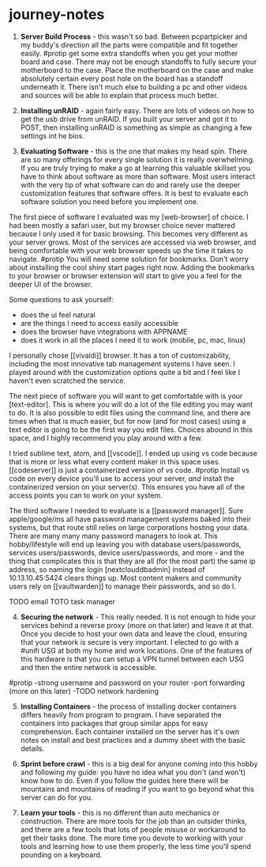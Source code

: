 # journey-notes


1. **Server Build Process** - this wasn't so bad. Between pcpartpicker and my buddy's direction all the parts were compatible and fit together easily. #protip get some extra standoffs when you get your mother board and case. There may not be enough standoffs to fully secure your motherboard to the case. Place the motherboard on the case and make absolutely certain every post hole on the board has a standoff underneath it. There isn't much else to building a pc and other videos and sources will be able to explain that process much better.

2. **Installing unRAID** - again fairly easy. There are lots of videos on how to get the usb drive from unRAID. If you built your server and got it to POST, then installing unRAID is something as simple as changing a few settings int he bios.

3. **Evaluating Software** - this is the one that makes my head spin. There are so many offerings for every single solution it is really overwhelming. If you are truly trying to make a go at learning this valuable skillset you have to think about software as more than software. Most users interact with the very tip of what software can do and rarely use the deeper customization features that software offers. It is best to evaluate each software solution you need before you implement one.

The first piece of software I evaluated was my [web-browser] of choice. I had been mostly a safari user, but my browser choice never mattered because I only used it for basic browsing. This becomes very different as your server grows. Most of the services are accessed via web browser, and being comfortable with your web browser speeds up the time it takes to navigate. #protip You will need some solution for bookmarks. Don't worry about installing the cool shiny start pages right now. Adding the bookmarks to your browser or browser extension will start to give you a feel for the deeper UI of the browser. 

Some questions to ask yourself:
- does the ui feel natural
- are the things I need to access easily accessible
- does the browser have integrations with APPNAME
- does it work in all the places I need it to work (mobile, pc, mac, linux)

I personally chose [[vivaldi]] browser. It has a ton of customizability, including the most innovative tab management systems I have seen. I played around with the customization options quite a bit and I feel like I haven't even scratched the service. 

The next piece of software you will want to get comfortable with is your [text-editor]. This is where you will do a lot of the file editing you may want to do. It is also possible to edit files using the command line, and there are times when that is much easier, but for now (and for most cases) using a text editor is going to be the first way you edit files. Choices abound in this space, and I highly recommend you play around with a few. 

I tried sublime text, atom, and [[vscode]]. I ended up using vs code because that is more or less what every content maker in this space uses. [[codeserver]] is just a containerized version of vs code. #protip Install vs code on every device you'll use to access your server, *and* install the containerized version on your server(s). This ensures you have all of the access points you can to work on your system.

The third software I needed to evaluate is a [[password manager]]. Sure apple/google/ms all have password management systems baked into their systems, but that route still relies on large corporations hosting your data. There are many many many password managers to look at. This hobby/lifestyle will end up leaving you with database users/passwords, services users/passwords, device users/passwords, and more - and the thing that complicates this is that they are all (for the most part) the same ip address, so naming the login [nextclouddbadmin] instead of 10.13.10.45:5424 clears things up. Most content makers and community users rely on [[vaultwarden]] to manage their passwords, and so do I.

TODO email
TOTO task manager

4. **Securing the network** - This really needed. It is not enough to hide your services behind a reverse proxy (more on that later) and leave it at that. Once you decide to host your own data and leave the cloud, ensuring that your network is secure is very important. I elected to go with a #unifi USG at both my home and work locations. One of the features of this hardware is that you can setup a VPN tunnel between each USG and then the entire network is accessible.

#protip
-strong username and password on your router
-port forwarding (more on this later)
-TODO network hardening

5. **Installing Containers** - the process of installing docker containers differs heavily from program to program. I have separated the containers into packages that group similar apps for easy comprehension. Each container installed on the server has it's own notes on install and best practices and a dummy sheet with the basic details.

6. **Sprint before crawl** - this is a big deal for anyone coming into this hobby and following my guide: you have no idea what you don't (and won't) know how to do. Even if you follow the guides here there will be mountains and mountains of reading if you want to go beyond what this server can do for you. 

7. **Learn your tools** - this is no different than auto mechanics or construction. There are more tools for the job than an outsider thinks, and there are a few tools that lots of people misuse or workaround to get their tasks done. The more time you devote to working with your tools and learning how to use them properly, the less time you'll spend pounding on a keyboard.




